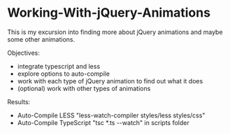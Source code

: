 # Working-With-jQuery-Animations

This is my excursion into finding more about jQuery animations and maybe some other animations. 

Objectives: 
- integrate typescript and less
- explore options to auto-compile
- work with each type of jQuery animation to find out what it does
- (optional) work with other types of animations

Results: 
- Auto-Compile LESS "less-watch-compiler styles/less styles/css"
- Auto-Compile TypeScript "tsc *.ts --watch" in scripts folder